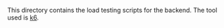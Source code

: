 This directory contains the load testing scripts for the backend.
The tool used is [k6](https://k6.io/).
